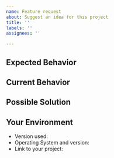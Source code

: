 ```yaml
---
name: Feature request
about: Suggest an idea for this project
title: ''
labels: ''
assignees: ''

---
```


<!--- Make sure you've read CONTRIBUTING.md -->
<!--- Provide a general summary of the issue in the Title above -->

## Expected Behavior
<!--- When you're suggesting a change/improvement, tell us how it should work -->

## Current Behavior
<!--- When suggesting a change/improvement, explain the difference from current behavior -->

## Possible Solution
<!--- Not obligatory, but suggest ideas how to implement the addition or change -->

## Your Environment
<!--- Include as many relevant details about the environment you experienced lack of feature in -->
* Version used:
* Operating System and version:
* Link to your project:
